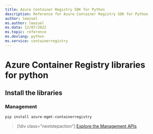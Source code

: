 ```yaml
---
title: Azure Container Registry SDK for Python
description: Reference for Azure Container Registry SDK for Python
author: lmazuel
ms.author: lmazuel
ms.data: 12/07/2022
ms.topic: reference
ms.devlang: python
ms.service: containerregistry
---
```

# Azure Container Registry libraries for python

## Install the libraries


### Management

```bash
pip install azure-mgmt-containerregistry
```
> [!div class="nextstepaction"]
> [Explore the Management APIs](/python/api/overview/azure/containerregistry/management)